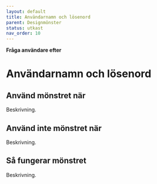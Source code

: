 ```yaml
---
layout: default
title: Användarnamn och lösenord
parent: Designmönster
status: utkast
nav_order: 10
---
```


**Fråga användare efter**

# Användarnamn och lösenord

## Använd mönstret när

Beskrivning.

## Använd inte mönstret när

Beskrivning.

## Så fungerar mönstret

Beskrivning.
